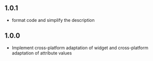## 1.0.1

* format code and simplify the description

## 1.0.0

* Implement cross-platform adaptation of widget and cross-platform adaptation of attribute values
